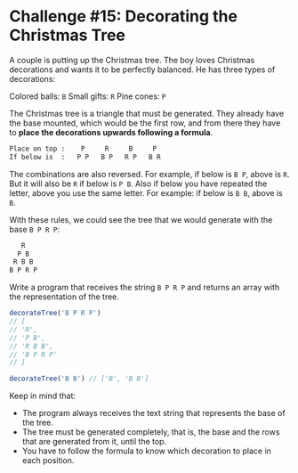 # Challenge #15: Decorating the Christmas Tree

A couple is putting up the Christmas tree. The boy loves Christmas decorations and wants it to be perfectly balanced. He has three types of decorations:

Colored balls: `B`
Small gifts: `R`
Pine cones: `P`

The Christmas tree is a triangle that must be generated. They already have the base mounted, which would be the first row, and from there they have to **place the decorations upwards following a formula**.

```bash
Place on top :    P     R     B     P
If below is  :   P P   B P   R P   B R
```

The combinations are also reversed. For example, if below is `B P`, above is `R`. But it will also be `R` if below is `P B`. Also if below you have repeated the letter, above you use the same letter. For example: if below is `B B`, above is `B`.

With these rules, we could see the tree that we would generate with the base `B P R P`:

```js
   R
  P B
 R B B
B P R P
```

Write a program that receives the string `B P R P` and returns an array with the representation of the tree.

```js
decorateTree('B P R P')
// [
// 'R',
// 'P B',
// 'R B B',
// 'B P R P'
// ]

decorateTree('B B') // ['B', 'B B']
```

Keep in mind that:

- The program always receives the text string that represents the base of the tree.
- The tree must be generated completely, that is, the base and the rows that are generated from it, until the top.
- You have to follow the formula to know which decoration to place in each position.
